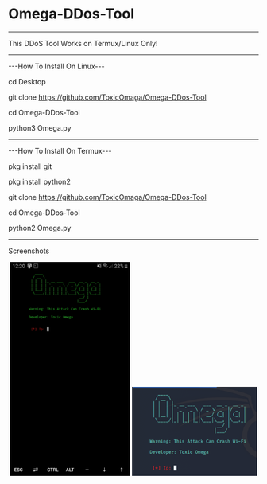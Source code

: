 # Omega-DDos-Tool
____________________________________________________
This DDoS Tool Works on Termux/Linux Only!
____________________________________________________

---How To Install On Linux---

cd Desktop

git clone https://github.com/ToxicOmaga/Omega-DDos-Tool

cd Omega-DDos-Tool

python3 Omega.py

____________________________________________________

---How To Install On Termux---

pkg install git

pkg install python2

git clone https://github.com/ToxicOmaga/Omega-DDos-Tool

cd Omega-DDos-Tool

python2 Omega.py

____________________________________________________
Screenshots
<br>
<p align="center">
<img width="48%" src="https://github.com/Toxic-Omega/Omega-DDos-Tool/blob/master/Screenshot/Screenshot_20200119-122016_Termux.jpg"/>
<img width="50%" src="https://github.com/Toxic-Omega/Omega-DDos-Tool/blob/master/Screenshot/Screenshot_1.png"/>
</p>
<br>
